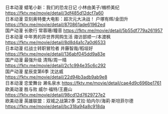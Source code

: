 日本动漫  蜡笔小新：我们的恐龙日记         小林由美子/楢桥美纪  https://fktv.me/movie/detail/3df485d12dcf7a60  
日本动漫  亚刻奥特曼大电影：超次元大决战！  户塚有辉/金田升     https://fktv.me/movie/detail/870861ade61962ed  
国产动漫  长歌行                          常蓉珊/瞳音        https://fktv.me/movie/detail/5b55df779a261957  
日本动漫  中年男的异世界网购生活           诹访部顺一/本渡枫   https://fktv.me/movie/detail/8d8d4a1c7a0d6533  
日本动漫  红战士转职冒险者                 井藤智哉/稻垣好    https://fktv.me/movie/detail/136abf045dd9a83e  
国产动漫  最强升级                        清殇/周一晴        https://fktv.me/movie/detail/2c1c994e35c6c292  
国产动漫  星辰变第6季                     沈达威             https://fktv.me/movie/detail/22d94b3adb9ab9e8  
日本动漫  恋爱舞台                        濑名泉水           https://fktv.me/movie/detail/cae4d9c696be1761  
欧美动漫  胜与败                          威尔·福特/王鹿山   https://fktv.me/movie/detail/98cd12d7629727e2  
欧美动漫  英雄联盟：双城之战第2季          艾拉·珀内尔/海莉·斯坦菲尔德  https://fktv.me/movie/detail/bc318a94a8c918da
